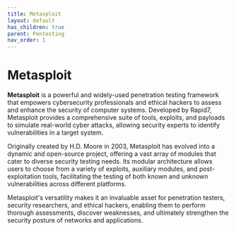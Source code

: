 ```yaml
---
title: Metasploit
layout: default
has_children: true
parent: Pentesting
nav_order: 1
---
```


# Metasploit

**Metasploit** is a powerful and widely-used penetration testing framework that empowers cybersecurity professionals and ethical hackers to assess and enhance the security of computer systems. Developed by Rapid7, Metasploit provides a comprehensive suite of tools, exploits, and payloads to simulate real-world cyber attacks, allowing security experts to identify vulnerabilities in a target system.

Originally created by H.D. Moore in 2003, Metasploit has evolved into a dynamic and open-source project, offering a vast array of modules that cater to diverse security testing needs. Its modular architecture allows users to choose from a variety of exploits, auxiliary modules, and post-exploitation tools, facilitating the testing of both known and unknown vulnerabilities across different platforms.

Metasploit's versatility makes it an invaluable asset for penetration testers, security researchers, and ethical hackers, enabling them to perform thorough assessments, discover weaknesses, and ultimately strengthen the security posture of networks and applications. 